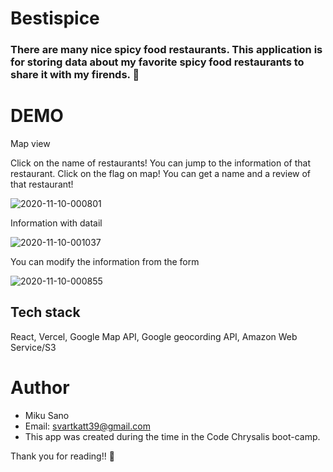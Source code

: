 # Bestispice 
 
### There are many nice spicy food restaurants. This application is for storing data about my favorite spicy food restaurants to share it with my firends. 🍛
 
# DEMO

Map view

Click on the name of restaurants! You can jump to the information of that restaurant. 
Click on the flag on map! You can get a name and a review of that restaurant!  

<img src="https://i.ibb.co/Nrpnv4z/2020-11-10-000801.jpg" alt="2020-11-10-000801" border="0">

Information with datail  

<img src="https://i.ibb.co/8s73D83/2020-11-10-001037.jpg" alt="2020-11-10-001037" border="0">

You can modify the information from the form

<img src="https://i.ibb.co/r4vjGFn/2020-11-10-000855.jpg" alt="2020-11-10-000855" border="0">

## Tech stack

React, Vercel, Google Map API, Google geocording API, Amazon Web Service/S3 
                                                                                         
# Author

* Miku Sano 
* Email: svartkatt39@gmail.com
* This app was created during the time in the Code Chrysalis boot-camp. 

Thank you for reading!! 🌈
